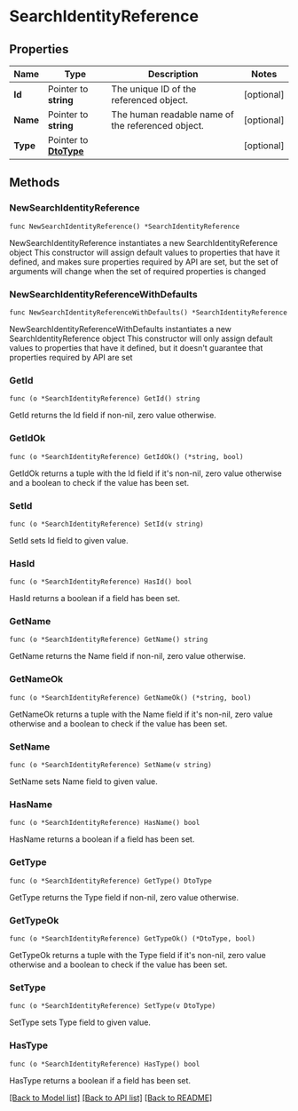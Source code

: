 # SearchIdentityReference

## Properties

Name | Type | Description | Notes
------------ | ------------- | ------------- | -------------
**Id** | Pointer to **string** | The unique ID of the referenced object. | [optional] 
**Name** | Pointer to **string** | The human readable name of the referenced object. | [optional] 
**Type** | Pointer to [**DtoType**](DtoType.md) |  | [optional] 

## Methods

### NewSearchIdentityReference

`func NewSearchIdentityReference() *SearchIdentityReference`

NewSearchIdentityReference instantiates a new SearchIdentityReference object
This constructor will assign default values to properties that have it defined,
and makes sure properties required by API are set, but the set of arguments
will change when the set of required properties is changed

### NewSearchIdentityReferenceWithDefaults

`func NewSearchIdentityReferenceWithDefaults() *SearchIdentityReference`

NewSearchIdentityReferenceWithDefaults instantiates a new SearchIdentityReference object
This constructor will only assign default values to properties that have it defined,
but it doesn't guarantee that properties required by API are set

### GetId

`func (o *SearchIdentityReference) GetId() string`

GetId returns the Id field if non-nil, zero value otherwise.

### GetIdOk

`func (o *SearchIdentityReference) GetIdOk() (*string, bool)`

GetIdOk returns a tuple with the Id field if it's non-nil, zero value otherwise
and a boolean to check if the value has been set.

### SetId

`func (o *SearchIdentityReference) SetId(v string)`

SetId sets Id field to given value.

### HasId

`func (o *SearchIdentityReference) HasId() bool`

HasId returns a boolean if a field has been set.

### GetName

`func (o *SearchIdentityReference) GetName() string`

GetName returns the Name field if non-nil, zero value otherwise.

### GetNameOk

`func (o *SearchIdentityReference) GetNameOk() (*string, bool)`

GetNameOk returns a tuple with the Name field if it's non-nil, zero value otherwise
and a boolean to check if the value has been set.

### SetName

`func (o *SearchIdentityReference) SetName(v string)`

SetName sets Name field to given value.

### HasName

`func (o *SearchIdentityReference) HasName() bool`

HasName returns a boolean if a field has been set.

### GetType

`func (o *SearchIdentityReference) GetType() DtoType`

GetType returns the Type field if non-nil, zero value otherwise.

### GetTypeOk

`func (o *SearchIdentityReference) GetTypeOk() (*DtoType, bool)`

GetTypeOk returns a tuple with the Type field if it's non-nil, zero value otherwise
and a boolean to check if the value has been set.

### SetType

`func (o *SearchIdentityReference) SetType(v DtoType)`

SetType sets Type field to given value.

### HasType

`func (o *SearchIdentityReference) HasType() bool`

HasType returns a boolean if a field has been set.


[[Back to Model list]](../README.md#documentation-for-models) [[Back to API list]](../README.md#documentation-for-api-endpoints) [[Back to README]](../README.md)



